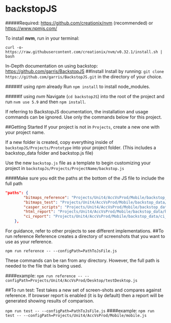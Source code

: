 # backstopJS 

#####Required:
https://github.com/creationix/nvm (recommended) or https://www.npmjs.com/

To install **nvm**, run in your terminal:

 ```curl -o- https://raw.githubusercontent.com/creationix/nvm/v0.32.1/install.sh | bash```

In-Depth documentation on using backstop: https://github.com/garris/BackstopJS
##Install
Install by running:
```git clone https://github.com/garris/BackstopJS.git```
in the directory of your choice. 

#####If using *npm* already
Run ```npm install``` to install node_modules. 

#####If using *nvm* 
Navigate (```cd backstopJS```) into the root of the project and run ```nvm use 5.9``` and then ```npm install```.

If referring to BackstopJS documentation, the installation and usage commands can be ignored. Use only the commands below for this project.

##Getting Started
If your project is not in ```Projects```, create a new one with your project name.  


If a new folder is created, copy everything inside of ```backstopJS/Projects/Prototype``` into your project folder.  (This includes a backstop_data folder and backstop.js file)

Use the new ```backstop.js``` file as a template to begin customizing your project in ```backstopJs/Projects/ProjectName/backstop.js```

####Make sure you edit the paths at the bottom of the JS file to include the full path
```json
"paths": {
        "bitmaps_reference": "Projects/Unit4/AccVsProd/Mobile/backstop_data/bitmaps_reference",
        "bitmaps_test": "Projects/Unit4/AccVsProd/Mobile/backstop_data/bitmaps_test",
        "casper_scripts": "Projects/Unit4/AccVsProd/Mobile/backstop_data/casper_scripts",
        "html_report": "Projects/Unit4/AccVsProd/Mobile/backstop_data/html_report",
        "ci_report": "Projects/Unit4/AccVsProd/Mobile/backstop_data/ci_report"
    },
```

For guidance, refer to other projects to see different implementations. 
##To run reference
Reference creates a directory of screenshots that you want to use as your reference.

```npm run reference -- --configPath=PathToJsFile.js```

These commands can be ran from any directory. However, the full path is needed to the file that is being used.


####example:
```npm run reference -- --configPath=Projects/Unit4/AccVsProd/Desktop/testDesktop.js```

##To run test:
Test takes a new set of screen-shots and compares against reference. If browser report is enabled (it is by default) then a report will be generated showing results of comparison. 

```npm run test -- --configPath=PathToJsFile.js```
####example:
```npm run test -- --configPath=Projects/Unit4/AccVsProd/Mobile/mobile.js```




